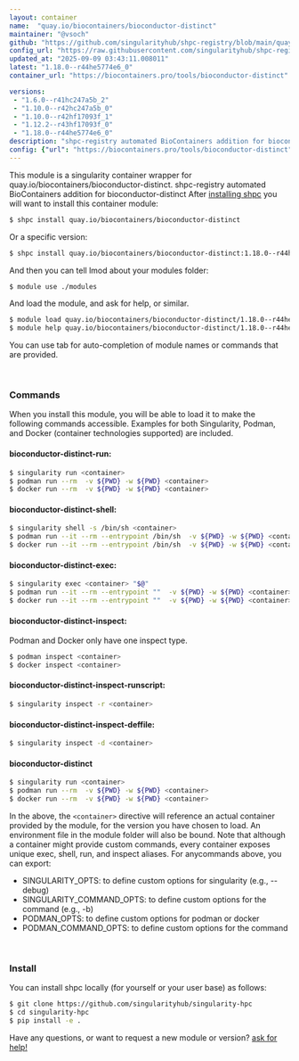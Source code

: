 ```yaml
---
layout: container
name:  "quay.io/biocontainers/bioconductor-distinct"
maintainer: "@vsoch"
github: "https://github.com/singularityhub/shpc-registry/blob/main/quay.io/biocontainers/bioconductor-distinct/container.yaml"
config_url: "https://raw.githubusercontent.com/singularityhub/shpc-registry/main/quay.io/biocontainers/bioconductor-distinct/container.yaml"
updated_at: "2025-09-09 03:43:11.008011"
latest: "1.18.0--r44he5774e6_0"
container_url: "https://biocontainers.pro/tools/bioconductor-distinct"

versions:
 - "1.6.0--r41hc247a5b_2"
 - "1.10.0--r42hc247a5b_0"
 - "1.10.0--r42hf17093f_1"
 - "1.12.2--r43hf17093f_0"
 - "1.18.0--r44he5774e6_0"
description: "shpc-registry automated BioContainers addition for bioconductor-distinct"
config: {"url": "https://biocontainers.pro/tools/bioconductor-distinct", "maintainer": "@vsoch", "description": "shpc-registry automated BioContainers addition for bioconductor-distinct", "latest": {"1.18.0--r44he5774e6_0": "sha256:404207f9558f2d2119af1295be90c88151ef9dc6c1417ad7185e76fb5394c8a1"}, "tags": {"1.6.0--r41hc247a5b_2": "sha256:30688b1389360b9eda0606d2868bda169ff893f0d77ee6b96569c92429848869", "1.10.0--r42hc247a5b_0": "sha256:586889d983ef45d30915d5a2e520de60b270f33896257718c80ebf060c100f6a", "1.10.0--r42hf17093f_1": "sha256:00ea17a1760f16c614e9bf986848c8d9a2cdf047e104cf039ff5f00753a179fa", "1.12.2--r43hf17093f_0": "sha256:b71ceb640b7b96b519ee30ab1c82bdbc66e61cc8246df6e5e4a3b004ed44403e", "1.18.0--r44he5774e6_0": "sha256:404207f9558f2d2119af1295be90c88151ef9dc6c1417ad7185e76fb5394c8a1"}, "docker": "quay.io/biocontainers/bioconductor-distinct"}
---
```


This module is a singularity container wrapper for quay.io/biocontainers/bioconductor-distinct.
shpc-registry automated BioContainers addition for bioconductor-distinct
After [installing shpc](#install) you will want to install this container module:


```bash
$ shpc install quay.io/biocontainers/bioconductor-distinct
```

Or a specific version:

```bash
$ shpc install quay.io/biocontainers/bioconductor-distinct:1.18.0--r44he5774e6_0
```

And then you can tell lmod about your modules folder:

```bash
$ module use ./modules
```

And load the module, and ask for help, or similar.

```bash
$ module load quay.io/biocontainers/bioconductor-distinct/1.18.0--r44he5774e6_0
$ module help quay.io/biocontainers/bioconductor-distinct/1.18.0--r44he5774e6_0
```

You can use tab for auto-completion of module names or commands that are provided.

<br>

### Commands

When you install this module, you will be able to load it to make the following commands accessible.
Examples for both Singularity, Podman, and Docker (container technologies supported) are included.

#### bioconductor-distinct-run:

```bash
$ singularity run <container>
$ podman run --rm  -v ${PWD} -w ${PWD} <container>
$ docker run --rm  -v ${PWD} -w ${PWD} <container>
```

#### bioconductor-distinct-shell:

```bash
$ singularity shell -s /bin/sh <container>
$ podman run --it --rm --entrypoint /bin/sh  -v ${PWD} -w ${PWD} <container>
$ docker run --it --rm --entrypoint /bin/sh  -v ${PWD} -w ${PWD} <container>
```

#### bioconductor-distinct-exec:

```bash
$ singularity exec <container> "$@"
$ podman run --it --rm --entrypoint ""  -v ${PWD} -w ${PWD} <container> "$@"
$ docker run --it --rm --entrypoint ""  -v ${PWD} -w ${PWD} <container> "$@"
```

#### bioconductor-distinct-inspect:

Podman and Docker only have one inspect type.

```bash
$ podman inspect <container>
$ docker inspect <container>
```

#### bioconductor-distinct-inspect-runscript:

```bash
$ singularity inspect -r <container>
```

#### bioconductor-distinct-inspect-deffile:

```bash
$ singularity inspect -d <container>
```



#### bioconductor-distinct

```bash
$ singularity run <container>
$ podman run --rm  -v ${PWD} -w ${PWD} <container>
$ docker run --rm  -v ${PWD} -w ${PWD} <container>
```


In the above, the `<container>` directive will reference an actual container provided
by the module, for the version you have chosen to load. An environment file in the
module folder will also be bound. Note that although a container
might provide custom commands, every container exposes unique exec, shell, run, and
inspect aliases. For anycommands above, you can export:

 - SINGULARITY_OPTS: to define custom options for singularity (e.g., --debug)
 - SINGULARITY_COMMAND_OPTS: to define custom options for the command (e.g., -b)
 - PODMAN_OPTS: to define custom options for podman or docker
 - PODMAN_COMMAND_OPTS: to define custom options for the command

<br>

### Install

You can install shpc locally (for yourself or your user base) as follows:

```bash
$ git clone https://github.com/singularityhub/singularity-hpc
$ cd singularity-hpc
$ pip install -e .
```

Have any questions, or want to request a new module or version? [ask for help!](https://github.com/singularityhub/singularity-hpc/issues)